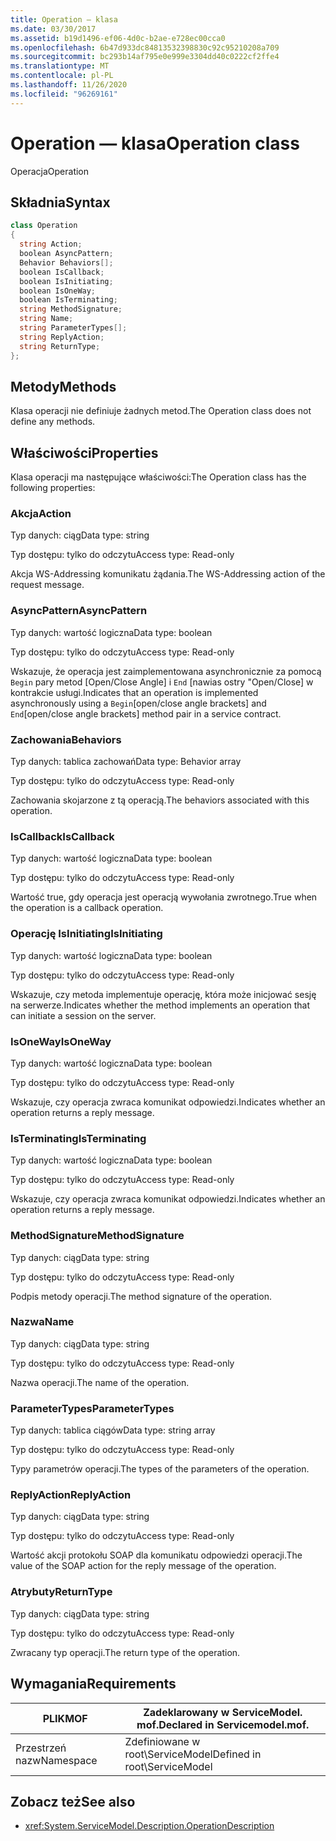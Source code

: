 ```yaml
---
title: Operation — klasa
ms.date: 03/30/2017
ms.assetid: b19d1496-ef06-4d0c-b2ae-e728ec00cca0
ms.openlocfilehash: 6b47d933dc84813532398830c92c95210208a709
ms.sourcegitcommit: bc293b14af795e0e999e3304dd40c0222cf2ffe4
ms.translationtype: MT
ms.contentlocale: pl-PL
ms.lasthandoff: 11/26/2020
ms.locfileid: "96269161"
---
```

# <a name="operation-class"></a><span data-ttu-id="ad5c0-102">Operation — klasa</span><span class="sxs-lookup"><span data-stu-id="ad5c0-102">Operation class</span></span>

<span data-ttu-id="ad5c0-103">Operacja</span><span class="sxs-lookup"><span data-stu-id="ad5c0-103">Operation</span></span>  
  
## <a name="syntax"></a><span data-ttu-id="ad5c0-104">Składnia</span><span class="sxs-lookup"><span data-stu-id="ad5c0-104">Syntax</span></span>  
  
```csharp
class Operation  
{  
  string Action;  
  boolean AsyncPattern;  
  Behavior Behaviors[];  
  boolean IsCallback;  
  boolean IsInitiating;  
  boolean IsOneWay;  
  boolean IsTerminating;  
  string MethodSignature;  
  string Name;  
  string ParameterTypes[];  
  string ReplyAction;  
  string ReturnType;  
};  
```  
  
## <a name="methods"></a><span data-ttu-id="ad5c0-105">Metody</span><span class="sxs-lookup"><span data-stu-id="ad5c0-105">Methods</span></span>  

 <span data-ttu-id="ad5c0-106">Klasa operacji nie definiuje żadnych metod.</span><span class="sxs-lookup"><span data-stu-id="ad5c0-106">The Operation class does not define any methods.</span></span>  
  
## <a name="properties"></a><span data-ttu-id="ad5c0-107">Właściwości</span><span class="sxs-lookup"><span data-stu-id="ad5c0-107">Properties</span></span>  

 <span data-ttu-id="ad5c0-108">Klasa operacji ma następujące właściwości:</span><span class="sxs-lookup"><span data-stu-id="ad5c0-108">The Operation class has the following properties:</span></span>  
  
### <a name="action"></a><span data-ttu-id="ad5c0-109">Akcja</span><span class="sxs-lookup"><span data-stu-id="ad5c0-109">Action</span></span>  

 <span data-ttu-id="ad5c0-110">Typ danych: ciąg</span><span class="sxs-lookup"><span data-stu-id="ad5c0-110">Data type: string</span></span>  
  
 <span data-ttu-id="ad5c0-111">Typ dostępu: tylko do odczytu</span><span class="sxs-lookup"><span data-stu-id="ad5c0-111">Access type: Read-only</span></span>  
  
 <span data-ttu-id="ad5c0-112">Akcja WS-Addressing komunikatu żądania.</span><span class="sxs-lookup"><span data-stu-id="ad5c0-112">The WS-Addressing action of the request message.</span></span>  
  
### <a name="asyncpattern"></a><span data-ttu-id="ad5c0-113">AsyncPattern</span><span class="sxs-lookup"><span data-stu-id="ad5c0-113">AsyncPattern</span></span>  

 <span data-ttu-id="ad5c0-114">Typ danych: wartość logiczna</span><span class="sxs-lookup"><span data-stu-id="ad5c0-114">Data type: boolean</span></span>  
  
 <span data-ttu-id="ad5c0-115">Typ dostępu: tylko do odczytu</span><span class="sxs-lookup"><span data-stu-id="ad5c0-115">Access type: Read-only</span></span>  
  
 <span data-ttu-id="ad5c0-116">Wskazuje, że operacja jest zaimplementowana asynchronicznie za pomocą `Begin` pary metod [Open/Close Angle] i `End` [nawias ostry "Open/Close] w kontrakcie usługi.</span><span class="sxs-lookup"><span data-stu-id="ad5c0-116">Indicates that an operation is implemented asynchronously using a `Begin`[open/close angle brackets] and `End`[open/close angle brackets] method pair in a service contract.</span></span>  
  
### <a name="behaviors"></a><span data-ttu-id="ad5c0-117">Zachowania</span><span class="sxs-lookup"><span data-stu-id="ad5c0-117">Behaviors</span></span>  

 <span data-ttu-id="ad5c0-118">Typ danych: tablica zachowań</span><span class="sxs-lookup"><span data-stu-id="ad5c0-118">Data type: Behavior array</span></span>  
  
 <span data-ttu-id="ad5c0-119">Typ dostępu: tylko do odczytu</span><span class="sxs-lookup"><span data-stu-id="ad5c0-119">Access type: Read-only</span></span>  
  
 <span data-ttu-id="ad5c0-120">Zachowania skojarzone z tą operacją.</span><span class="sxs-lookup"><span data-stu-id="ad5c0-120">The behaviors associated with this operation.</span></span>  
  
### <a name="iscallback"></a><span data-ttu-id="ad5c0-121">IsCallback</span><span class="sxs-lookup"><span data-stu-id="ad5c0-121">IsCallback</span></span>  

 <span data-ttu-id="ad5c0-122">Typ danych: wartość logiczna</span><span class="sxs-lookup"><span data-stu-id="ad5c0-122">Data type: boolean</span></span>  
  
 <span data-ttu-id="ad5c0-123">Typ dostępu: tylko do odczytu</span><span class="sxs-lookup"><span data-stu-id="ad5c0-123">Access type: Read-only</span></span>  
  
 <span data-ttu-id="ad5c0-124">Wartość true, gdy operacja jest operacją wywołania zwrotnego.</span><span class="sxs-lookup"><span data-stu-id="ad5c0-124">True when the operation is a callback operation.</span></span>  
  
### <a name="isinitiating"></a><span data-ttu-id="ad5c0-125">Operację IsInitiating</span><span class="sxs-lookup"><span data-stu-id="ad5c0-125">IsInitiating</span></span>  

 <span data-ttu-id="ad5c0-126">Typ danych: wartość logiczna</span><span class="sxs-lookup"><span data-stu-id="ad5c0-126">Data type: boolean</span></span>  
  
 <span data-ttu-id="ad5c0-127">Typ dostępu: tylko do odczytu</span><span class="sxs-lookup"><span data-stu-id="ad5c0-127">Access type: Read-only</span></span>  
  
 <span data-ttu-id="ad5c0-128">Wskazuje, czy metoda implementuje operację, która może inicjować sesję na serwerze.</span><span class="sxs-lookup"><span data-stu-id="ad5c0-128">Indicates whether the method implements an operation that can initiate a session on the server.</span></span>  
  
### <a name="isoneway"></a><span data-ttu-id="ad5c0-129">IsOneWay</span><span class="sxs-lookup"><span data-stu-id="ad5c0-129">IsOneWay</span></span>  

 <span data-ttu-id="ad5c0-130">Typ danych: wartość logiczna</span><span class="sxs-lookup"><span data-stu-id="ad5c0-130">Data type: boolean</span></span>  
  
 <span data-ttu-id="ad5c0-131">Typ dostępu: tylko do odczytu</span><span class="sxs-lookup"><span data-stu-id="ad5c0-131">Access type: Read-only</span></span>  
  
 <span data-ttu-id="ad5c0-132">Wskazuje, czy operacja zwraca komunikat odpowiedzi.</span><span class="sxs-lookup"><span data-stu-id="ad5c0-132">Indicates whether an operation returns a reply message.</span></span>  
  
### <a name="isterminating"></a><span data-ttu-id="ad5c0-133">IsTerminating</span><span class="sxs-lookup"><span data-stu-id="ad5c0-133">IsTerminating</span></span>  

 <span data-ttu-id="ad5c0-134">Typ danych: wartość logiczna</span><span class="sxs-lookup"><span data-stu-id="ad5c0-134">Data type: boolean</span></span>  
  
 <span data-ttu-id="ad5c0-135">Typ dostępu: tylko do odczytu</span><span class="sxs-lookup"><span data-stu-id="ad5c0-135">Access type: Read-only</span></span>  
  
 <span data-ttu-id="ad5c0-136">Wskazuje, czy operacja zwraca komunikat odpowiedzi.</span><span class="sxs-lookup"><span data-stu-id="ad5c0-136">Indicates whether an operation returns a reply message.</span></span>  
  
### <a name="methodsignature"></a><span data-ttu-id="ad5c0-137">MethodSignature</span><span class="sxs-lookup"><span data-stu-id="ad5c0-137">MethodSignature</span></span>  

 <span data-ttu-id="ad5c0-138">Typ danych: ciąg</span><span class="sxs-lookup"><span data-stu-id="ad5c0-138">Data type: string</span></span>  
  
 <span data-ttu-id="ad5c0-139">Typ dostępu: tylko do odczytu</span><span class="sxs-lookup"><span data-stu-id="ad5c0-139">Access type: Read-only</span></span>  
  
 <span data-ttu-id="ad5c0-140">Podpis metody operacji.</span><span class="sxs-lookup"><span data-stu-id="ad5c0-140">The method signature of the operation.</span></span>  
  
### <a name="name"></a><span data-ttu-id="ad5c0-141">Nazwa</span><span class="sxs-lookup"><span data-stu-id="ad5c0-141">Name</span></span>  

 <span data-ttu-id="ad5c0-142">Typ danych: ciąg</span><span class="sxs-lookup"><span data-stu-id="ad5c0-142">Data type: string</span></span>  
  
 <span data-ttu-id="ad5c0-143">Typ dostępu: tylko do odczytu</span><span class="sxs-lookup"><span data-stu-id="ad5c0-143">Access type: Read-only</span></span>  
  
 <span data-ttu-id="ad5c0-144">Nazwa operacji.</span><span class="sxs-lookup"><span data-stu-id="ad5c0-144">The name of the operation.</span></span>  
  
### <a name="parametertypes"></a><span data-ttu-id="ad5c0-145">ParameterTypes</span><span class="sxs-lookup"><span data-stu-id="ad5c0-145">ParameterTypes</span></span>  

 <span data-ttu-id="ad5c0-146">Typ danych: tablica ciągów</span><span class="sxs-lookup"><span data-stu-id="ad5c0-146">Data type: string array</span></span>  
  
 <span data-ttu-id="ad5c0-147">Typ dostępu: tylko do odczytu</span><span class="sxs-lookup"><span data-stu-id="ad5c0-147">Access type: Read-only</span></span>  
  
 <span data-ttu-id="ad5c0-148">Typy parametrów operacji.</span><span class="sxs-lookup"><span data-stu-id="ad5c0-148">The types of the parameters of the operation.</span></span>  
  
### <a name="replyaction"></a><span data-ttu-id="ad5c0-149">ReplyAction</span><span class="sxs-lookup"><span data-stu-id="ad5c0-149">ReplyAction</span></span>  

 <span data-ttu-id="ad5c0-150">Typ danych: ciąg</span><span class="sxs-lookup"><span data-stu-id="ad5c0-150">Data type: string</span></span>  
  
 <span data-ttu-id="ad5c0-151">Typ dostępu: tylko do odczytu</span><span class="sxs-lookup"><span data-stu-id="ad5c0-151">Access type: Read-only</span></span>  
  
 <span data-ttu-id="ad5c0-152">Wartość akcji protokołu SOAP dla komunikatu odpowiedzi operacji.</span><span class="sxs-lookup"><span data-stu-id="ad5c0-152">The value of the SOAP action for the reply message of the operation.</span></span>  
  
### <a name="returntype"></a><span data-ttu-id="ad5c0-153">Atrybuty</span><span class="sxs-lookup"><span data-stu-id="ad5c0-153">ReturnType</span></span>  

 <span data-ttu-id="ad5c0-154">Typ danych: ciąg</span><span class="sxs-lookup"><span data-stu-id="ad5c0-154">Data type: string</span></span>  
  
 <span data-ttu-id="ad5c0-155">Typ dostępu: tylko do odczytu</span><span class="sxs-lookup"><span data-stu-id="ad5c0-155">Access type: Read-only</span></span>  
  
 <span data-ttu-id="ad5c0-156">Zwracany typ operacji.</span><span class="sxs-lookup"><span data-stu-id="ad5c0-156">The return type of the operation.</span></span>  
  
## <a name="requirements"></a><span data-ttu-id="ad5c0-157">Wymagania</span><span class="sxs-lookup"><span data-stu-id="ad5c0-157">Requirements</span></span>  
  
|<span data-ttu-id="ad5c0-158">PLIK</span><span class="sxs-lookup"><span data-stu-id="ad5c0-158">MOF</span></span>|<span data-ttu-id="ad5c0-159">Zadeklarowany w ServiceModel. mof.</span><span class="sxs-lookup"><span data-stu-id="ad5c0-159">Declared in Servicemodel.mof.</span></span>|  
|---------|-----------------------------------|  
|<span data-ttu-id="ad5c0-160">Przestrzeń nazw</span><span class="sxs-lookup"><span data-stu-id="ad5c0-160">Namespace</span></span>|<span data-ttu-id="ad5c0-161">Zdefiniowane w root\ServiceModel</span><span class="sxs-lookup"><span data-stu-id="ad5c0-161">Defined in root\ServiceModel</span></span>|  
  
## <a name="see-also"></a><span data-ttu-id="ad5c0-162">Zobacz też</span><span class="sxs-lookup"><span data-stu-id="ad5c0-162">See also</span></span>

- <xref:System.ServiceModel.Description.OperationDescription>
